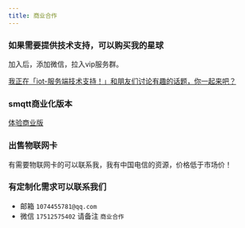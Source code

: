```yaml
---
title: 商业合作
---
```


### 如果需要提供技术支持，可以购买我的星球
加入后，添加微信，拉入vip服务群。

[我正在「iot-服务端技术支持！」和朋友们讨论有趣的话题，你⼀起来吧？](https://t.zsxq.com/j6qjQ3J)

### smqtt商业化版本

[体验商业版](http://114.116.98.217:50000)

### 出售物联网卡

有需要物联网卡的可以联系我，我有中国电信的资源，价格低于市场价！

### 有定制化需求可以联系我们

- 邮箱 `1074455781@qq.com`
- 微信 `17512575402` 请备注 `商业合作`